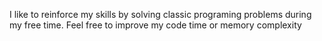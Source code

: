 I like to reinforce my skills by solving classic programing problems during my free time.
Feel free to improve my code time or memory complexity
